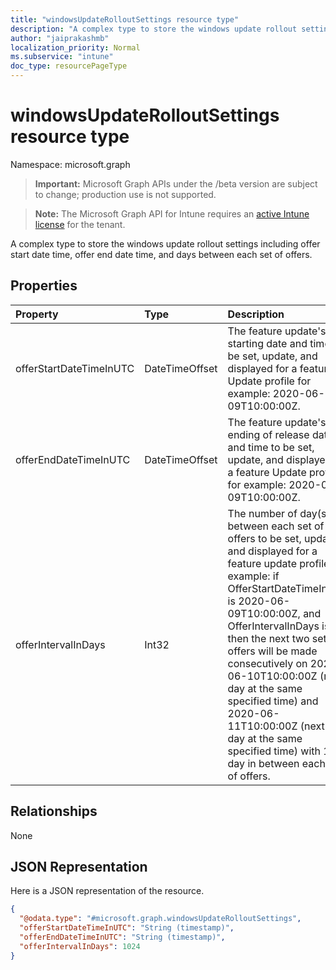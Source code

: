 ```yaml
---
title: "windowsUpdateRolloutSettings resource type"
description: "A complex type to store the windows update rollout settings including offer start date time, offer end date time, and days between each set of offers."
author: "jaiprakashmb"
localization_priority: Normal
ms.subservice: "intune"
doc_type: resourcePageType
---
```


# windowsUpdateRolloutSettings resource type

Namespace: microsoft.graph

> **Important:** Microsoft Graph APIs under the /beta version are subject to change; production use is not supported.

> **Note:** The Microsoft Graph API for Intune requires an [active Intune license](https://go.microsoft.com/fwlink/?linkid=839381) for the tenant.

A complex type to store the windows update rollout settings including offer start date time, offer end date time, and days between each set of offers.

## Properties
|Property|Type|Description|
|:---|:---|:---|
|offerStartDateTimeInUTC|DateTimeOffset|The feature update's starting date and time to be set, update, and displayed for a feature Update profile for example: 2020-06-09T10:00:00Z.|
|offerEndDateTimeInUTC|DateTimeOffset|The feature update's ending  of release date and time to be set, update, and displayed for a feature Update profile for example: 2020-06-09T10:00:00Z.|
|offerIntervalInDays|Int32|The number of day(s) between each set of offers to be set, updated, and displayed for a feature update profile, for example: if OfferStartDateTimeInUTC is 2020-06-09T10:00:00Z, and OfferIntervalInDays is 1, then the next two sets of offers will be made consecutively on 2020-06-10T10:00:00Z (next day at the same specified time) and 2020-06-11T10:00:00Z (next next day at the same specified time) with 1 day in between each set of offers.|

## Relationships
None

## JSON Representation
Here is a JSON representation of the resource.
<!-- {
  "blockType": "resource",
  "@odata.type": "microsoft.graph.windowsUpdateRolloutSettings"
}
-->
``` json
{
  "@odata.type": "#microsoft.graph.windowsUpdateRolloutSettings",
  "offerStartDateTimeInUTC": "String (timestamp)",
  "offerEndDateTimeInUTC": "String (timestamp)",
  "offerIntervalInDays": 1024
}
```